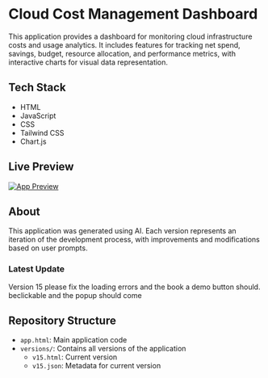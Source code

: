 # Cloud Cost Management Dashboard

This application provides a dashboard for monitoring cloud infrastructure costs and usage analytics. It includes features for tracking net spend, savings, budget, resource allocation, and performance metrics, with interactive charts for visual data representation.

## Tech Stack
- HTML
- JavaScript
- CSS
- Tailwind CSS
- Chart.js

## Live Preview
[![App Preview](https://webapps.store/api/screenshot?url=https://webapps.store/p/233&maxage=1)](https://webapps.store/p/233)

## About
This application was generated using AI. Each version represents an iteration of the development process, with improvements and modifications based on user prompts.

### Latest Update
Version 15
please fix the loading errors and the book a demo button should. beclickable and the popup should come

## Repository Structure
- `app.html`: Main application code
- `versions/`: Contains all versions of the application
  - `v15.html`: Current version
  - `v15.json`: Metadata for current version
